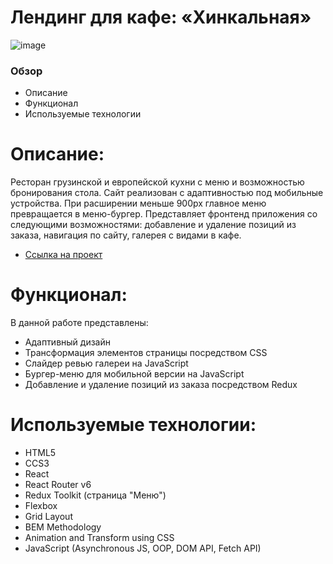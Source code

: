 # Лендинг для кафе: «Хинкальная»

![image](https://raw.githubusercontent.com/DimDimShishkov/dumpling-redux/main/dumplings.gif)

### Обзор

- Описание
- Функционал
- Используемые технологии

# Описание:

Ресторан грузинской и европейской кухни с меню и возможностью бронирования стола.
Сайт реализован с адаптивностью под мобильные устройства.
При расширении меньше 900px главное меню превращается в меню-бургер.
Представляет фронтенд приложения со следующими возможностями: добавление и удаление позиций из заказа, навигация по сайту, галерея с видами в кафе.

- [Ссылка на проект](https://dimdimshishkov.github.io/dumpling-redux/)

# Функционал:

В данной работе представлены:

- Адаптивный дизайн
- Трансформация элементов страницы посредством CSS
- Слайдер ревью галереи на JavaScript
- Бургер-меню для мобильной версии на JavaScript
- Добавление и удаление позиций из заказа посредством Redux

# Используемые технологии:

- HTML5
- CCS3
- React
- React Router v6
- Redux Toolkit (страница "Меню")
- Flexbox
- Grid Layout
- BEM Methodology
- Animation and Transform using CSS
- JavaScript (Asynchronous JS, OOP, DOM API, Fetch API)
